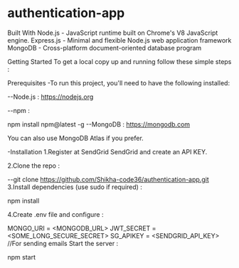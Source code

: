 # authentication-app
Built With
Node.js - JavaScript runtime built on Chrome's V8 JavaScript engine.
Express.js - Minimal and flexible Node.js web application framework
MongoDB - Cross-platform document-oriented database program

Getting Started
To get a local copy up and running follow these simple steps :

Prerequisites
-To run this project, you'll need to have the following installed:

--Node.js : https://nodejs.org

--npm :

npm install npm@latest -g
--MongoDB : https://mongodb.com

You can also use MongoDB Atlas if you prefer.

-Installation
1.Register at SendGrid SendGrid and create an API KEY.

2.Clone the repo :

--git clone https://github.com/Shikha-code36/authentication-app.git
3.Install dependencies (use sudo if required) :

npm install

4.Create .env file and configure :

MONGO_URI = <MONGODB_URL>
JWT_SECRET = <SOME_LONG_SECURE_SECRET>
SG_APIKEY = <SENDGRID_API_KEY>  //For sending emails
Start the server :

npm start
